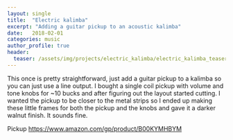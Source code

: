 ```yaml
---
layout: single
title:  "Electric kalimba"
excerpt: "Adding a guitar pickup to an acoustic kalimba"
date:   2018-02-01
categories: music
author_profile: true
header:
  teaser: /assets/img/projects/electric_kalimba/electric_kalimba_teaser.JPG
---
```


This once is pretty straightforward, just add a guitar pickup to a kalimba so you can just use a line output. I bought a single coil pickup with volume and tone knobs for ~10 bucks and after figuring out the layout started cutting. I wanted the pickup to be closer to the metal strips so I ended up making these little frames for both the pickup and the knobs and gave it a darker walnut finish. It sounds fine.

Pickup
https://www.amazon.com/gp/product/B00KYMHBYM
